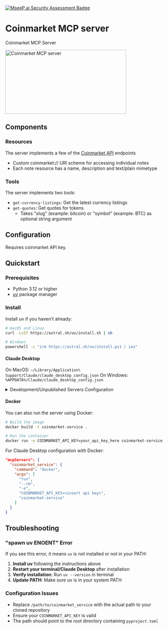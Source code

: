 [![MseeP.ai Security Assessment Badge](https://mseep.net/pr/anjor-coinmarket-mcp-server-badge.png)](https://mseep.ai/app/anjor-coinmarket-mcp-server)

# Coinmarket MCP server

Coinmarket MCP Server

<a href="https://glama.ai/mcp/servers/6ag7ms62ns"><img width="380" height="200" src="https://glama.ai/mcp/servers/6ag7ms62ns/badge" alt="Coinmarket MCP server" /></a>

## Components

### Resources

The server implements a few of the [Coinmarket API](https://coinmarketcap.com/api/documentation/v1/#section/Introduction) endpoints
- Custom coinmarket:// URI scheme for accessing individual notes
- Each note resource has a name, description and text/plain mimetype

### Tools

The server implements two tools:
- `get-currency-listings`: Get the latest currency listings
- `get-quotes`: Get quotes for tokens
  - Takes "slug" (example: bitcoin) or "symbol" (example: BTC) as optional string argument

## Configuration

Requires coinmarket API key.

## Quickstart

### Prerequisites

- Python 3.12 or higher
- [uv](https://docs.astral.sh/uv/getting-started/installation/) package manager

### Install

Install uv if you haven't already:
```bash
# macOS and Linux
curl -LsSf https://astral.sh/uv/install.sh | sh

# Windows
powershell -c "irm https://astral.sh/uv/install.ps1 | iex"
```

#### Claude Desktop

On MacOS: `~/Library/Application\ Support/Claude/claude_desktop_config.json`
On Windows: `%APPDATA%/Claude/claude_desktop_config.json`

<details>
  <summary>Development/Unpublished Servers Configuration</summary>
  ```
  "mcpServers": {
    "coinmarket_service": {
      "command": "uv",
      "args": [
        "--directory",
        "/path/to/coinmarket_service",
        "run",
        "coinmarket_service"
      ],
      "env": {
        "COINMARKET_API_KEY": "<insert api key>"
      }
    }
  }
  ```
</details>

#### Docker

You can also run the server using Docker:

```bash
# Build the image
docker build -t coinmarket-service .

# Run the container
docker run -e COINMARKET_API_KEY=your_api_key_here coinmarket-service
```

For Claude Desktop configuration with Docker:
```json
"mcpServers": {
  "coinmarket_service": {
    "command": "docker",
    "args": [
      "run",
      "--rm",
      "-e",
      "COINMARKET_API_KEY=<insert api key>",
      "coinmarket-service"
    ]
  }
}
```

## Troubleshooting

### "spawn uv ENOENT" Error

If you see this error, it means `uv` is not installed or not in your PATH:

1. **Install uv** following the instructions above
2. **Restart your terminal/Claude Desktop** after installation
3. **Verify installation**: Run `uv --version` in terminal
4. **Update PATH**: Make sure uv is in your system PATH

### Configuration Issues

- Replace `/path/to/coinmarket_service` with the actual path to your cloned repository
- Ensure your `COINMARKET_API_KEY` is valid
- The path should point to the root directory containing `pyproject.toml`


